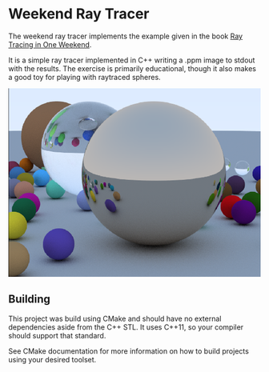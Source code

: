 Weekend Ray Tracer
==================

The weekend ray tracer implements the example given in the book
[Ray Tracing in One Weekend](https://in1weekend.blogspot.com/2016/01/ray-tracing-in-one-weekend.html).

It is a simple ray tracer implemented in C++ writing a .ppm image to stdout with the results. The exercise is primarily
educational, though it also makes a good toy for playing with raytraced spheres.

![Sample Image](Sample.png)

Building
--------

This project was build using CMake and should have no external dependencies aside from the C++ STL.
It uses C++11, so your compiler should support that standard.

See CMake documentation for more information on how to build projects using your desired toolset.
